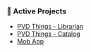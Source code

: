 ### 🌱 Active Projects
- [PVD Things - Librarian](https://github.com/pvdthings/librarian_app)
- [PVD Things - Catalog](https://github.com/pvdthings/app)
- [Mob App](https://github.com/dillonfagan/mob)
